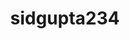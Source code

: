 ---
title: sidgupta234
github: https://github.com/sidgupta234
mode: dark
transition: 1s
score: 77.0
archetype:
- Descriptive
---